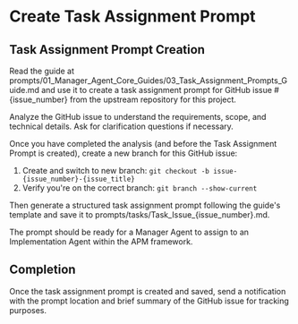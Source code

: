 # Create Task Assignment Prompt

## Task Assignment Prompt Creation
Read the guide at prompts/01_Manager_Agent_Core_Guides/03_Task_Assignment_Prompts_Guide.md and use it to create a task assignment prompt for GitHub issue #{issue_number} from the upstream repository for this project. 

Analyze the GitHub issue to understand the requirements, scope, and technical details.  Ask for clarification questions if necessary.

Once you have completed the analysis (and before the Task Assignment Prompt is created), create a new branch for this GitHub issue:
1. Create and switch to new branch: `git checkout -b issue-{issue_number}-{issue_title}`
2. Verify you're on the correct branch: `git branch --show-current`

Then generate a structured task assignment prompt following the guide's template and save it to prompts/tasks/Task_Issue_{issue_number}.md.

The prompt should be ready for a Manager Agent to assign to an Implementation Agent within the APM framework.

## Completion
Once the task assignment prompt is created and saved, send a notification with the prompt location and brief summary of the GitHub issue for tracking purposes.